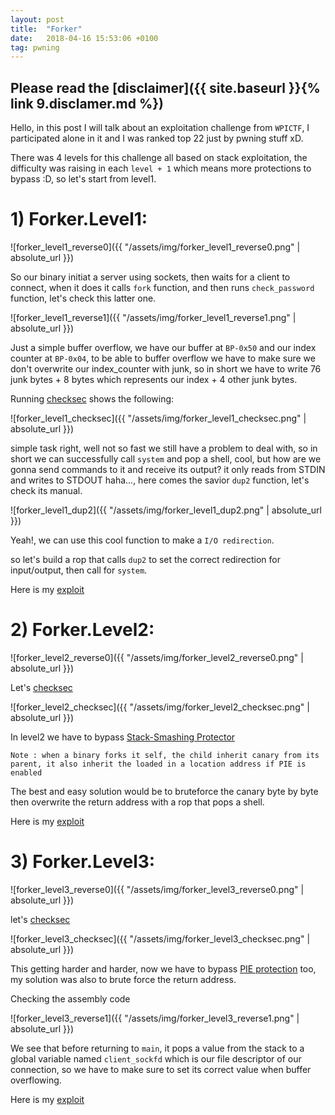 ```yaml
---
layout: post
title:  "Forker"
date:   2018-04-16 15:53:06 +0100
tag: pwning
---
```

## Please read the [disclaimer]({{ site.baseurl }}{% link 9.disclamer.md %})

Hello, in this post I will talk about an exploitation challenge from `WPICTF`, I participated alone in it and I was ranked top 22 just by pwning stuff xD.

There was 4 levels for this challenge all based on stack exploitation, the difficulty was raising in each `level + 1` which means more protections to bypass :D, so let's start from level1.

# 1) Forker.Level1:

![forker_level1_reverse0]({{ "/assets/img/forker_level1_reverse0.png" | absolute_url }})

So our binary initiat a server using sockets, then waits for a client to connect, when it does it calls `fork` function, and then runs `check_password` function, let's check this latter one.

![forker_level1_reverse1]({{ "/assets/img/forker_level1_reverse1.png" | absolute_url }})

Just a simple buffer overflow, we have our buffer at `BP-0x50` and our index counter at `BP-0x04`, to be able to buffer overflow we have to make sure we don't overwrite our index_counter with junk, so in short we have to write 76 junk bytes + 8 bytes which represents our index + 4 other junk bytes.

Running [checksec][checksec-gitgub] shows the following:

![forker_level1_checksec]({{ "/assets/img/forker_level1_checksec.png" | absolute_url }})

simple task right, well not so fast we still have a problem to deal with, so in short we can successfully call `system` and pop a shell, cool, but how are we gonna send commands to it and receive its output? it only reads from STDIN and writes to STDOUT haha..., here comes the savior `dup2` function, let's check its manual.

![forker_level1_dup2]({{ "/assets/img/forker_level1_dup2.png" | absolute_url }})

Yeah!, we can use this cool function to make a `I/O redirection`.

so let's build a rop that calls `dup2` to set the correct redirection for input/output, then call for `system`.

Here is my [exploit][exploit_forker.level1]


# 2) Forker.Level2:

![forker_level2_reverse0]({{ "/assets/img/forker_level2_reverse0.png" | absolute_url }})

Let's [checksec][checksec-gitgub]

![forker_level2_checksec]({{ "/assets/img/forker_level2_checksec.png" | absolute_url }})


In level2 we have to bypass [Stack-Smashing Protector][CANARY_wiki]

`Note : when a binary forks it self, the child inherit canary from its parent, it also inherit the loaded in a location address if PIE is enabled`

The best and easy solution would be to bruteforce the canary byte by byte then overwrite the return address with a rop that pops a shell.


Here is my [exploit][exploit_forker.level2]


# 3) Forker.Level3:

![forker_level3_reverse0]({{ "/assets/img/forker_level3_reverse0.png" | absolute_url }})

let's [checksec][checksec-gitgub]

![forker_level3_checksec]({{ "/assets/img/forker_level3_checksec.png" | absolute_url }})


This getting harder and harder, now we have to bypass [PIE protection][PIE_wiki] too, my solution was also to brute force the return address.

Checking the assembly code 

![forker_level3_reverse1]({{ "/assets/img/forker_level3_reverse1.png" | absolute_url }})

We see that before returning to `main`, it pops a value from the stack to a  global variable named `client_sockfd` which is our file descriptor of our connection, so we have to make sure to set its correct value when buffer overflowing.

Here is my [exploit][exploit_forker.level3]






[checksec-gitgub]:  https://github.com/slimm609/checksec.sh
[exploit_forker.level1]: https://github.com/soolidsnake/Write-ups/blob/master/WPICTF/Forker.1/full_exploit_1.py

[exploit_forker.level1]: https://github.com/soolidsnake/Write-ups/blob/master/WPICTF/Forker.1/full_exploit_1.py

[exploit_forker.level2]: https://github.com/soolidsnake/Write-ups/blob/master/WPICTF/Forker.2/full_exploit_2.py

[exploit_forker.level3]: https://github.com/soolidsnake/Write-ups/blob/master/WPICTF/Forker.3/full_exploit_3.py


[CANARY_wiki]: https://fr.wikipedia.org/wiki/Stack-Smashing_Protector

[PIE_wiki]: https://en.wikipedia.org/wiki/Position-independent_code